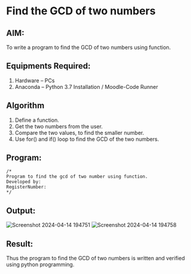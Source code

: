 # Find the GCD of two numbers

## AIM:
To write a program to find the GCD of two numbers using function.

## Equipments Required:
1. Hardware – PCs
2. Anaconda – Python 3.7 Installation / Moodle-Code Runner

## Algorithm
1. Define a function.
2. Get the two numbers from the user.
3. Compare the two values, to find the smaller number.
4. Use for() and if() loop to find the GCD of the two numbers.

## Program:
```
/*
Program to find the gcd of two number using function.
Developed by: 
RegisterNumber:  
*/
```

## Output:
![Screenshot 2024-04-14 194751](https://github.com/ramya23000505/GCD-of-two-numbers/assets/149370791/315478a3-5eba-4beb-bade-b23e8898edce)
![Screenshot 2024-04-14 194758](https://github.com/ramya23000505/GCD-of-two-numbers/assets/149370791/208fcd90-7967-4907-83b8-2cae5b8a4df7)
## Result:
Thus the program to find the GCD of two numbers is written and verified using python programming.
